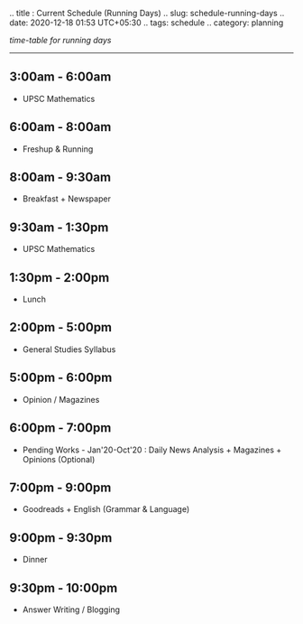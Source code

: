.. title : Current Schedule (Running Days)
.. slug: schedule-running-days
.. date: 2020-12-18 01:53 UTC+05:30
.. tags: schedule
.. category: planning

*time-table for running days*
<!-- TEASER_END -->

***

## 3:00am - 6:00am
- UPSC Mathematics

## 6:00am - 8:00am
- Freshup & Running

## 8:00am - 9:30am
- Breakfast + Newspaper

## 9:30am - 1:30pm
- UPSC Mathematics

## 1:30pm - 2:00pm
- Lunch

## 2:00pm - 5:00pm
- General Studies Syllabus

## 5:00pm - 6:00pm
- Opinion / Magazines

## 6:00pm - 7:00pm
- Pending Works - Jan'20-Oct'20 : Daily News Analysis + Magazines + Opinions (Optional)

## 7:00pm - 9:00pm
- Goodreads + English (Grammar & Language)

## 9:00pm - 9:30pm
- Dinner

## 9:30pm - 10:00pm
- Answer Writing / Blogging 
